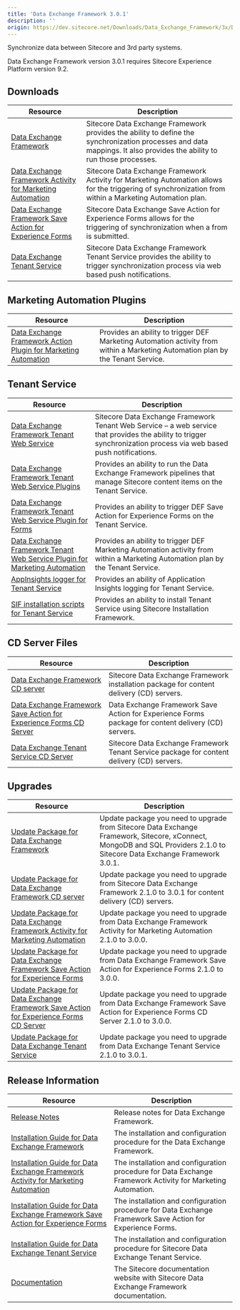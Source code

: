 ```yaml
---
title: 'Data Exchange Framework 3.0.1'
description: ''
origin: https://dev.sitecore.net/Downloads/Data_Exchange_Framework/3x/Data_Exchange_Framework_301.aspx
---
```


Synchronize data between Sitecore and 3rd party systems.

  <Alert variant='warning' mb={4}>
    <AlertIcon />
    Data Exchange Framework version 3.0.1 requires Sitecore Experience Platform version 9.2.
  </Alert>


## Downloads

| Resource                                                                                                                                                                                                                                                                           | Description                                                                                                                                                           |
| ---------------------------------------------------------------------------------------------------------------------------------------------------------------------------------------------------------------------------------------------------------------------------------- | --------------------------------------------------------------------------------------------------------------------------------------------------------------------- |
| [Data Exchange Framework](https://scdp.blob.core.windows.net/downloads/Data%20Exchange%20Framework/3x/Data%20Exchange%20Framework%20301/Secure/Data%20Exchange%20Framework%203.0.1%20rev.%2001402.zip)                                                                             | Sitecore Data Exchange Framework provides the ability to define the synchronization processes and data mappings. It also provides the ability to run those processes. |
| [Data Exchange Framework Activity for Marketing Automation](https://scdp.blob.core.windows.net/downloads/Data%20Exchange%20Framework/3x/Data%20Exchange%20Framework%20300/Secure/Data%20Exchange%20Framework%20Activity%20for%20Marketing%20Automation%203.0.0%20rev.%2001393.zip) | Sitecore Data Exchange Framework Activity for Marketing Automation allows for the triggering of synchronization from within a Marketing Automation plan.              |
| [Data Exchange Framework Save Action for Experience Forms](https://scdp.blob.core.windows.net/downloads/Data%20Exchange%20Framework/3x/Data%20Exchange%20Framework%20300/Secure/Data%20Exchange%20Framework%20Save%20Action%20for%20Experience%20Forms%203.0.0%20rev.%2001393.zip) | Sitecore Data Exchange Save Action for Experience Forms allows for the triggering of synchronization when a from is submitted.                                        |
| [Data Exchange Tenant Service](https://scdp.blob.core.windows.net/downloads/Data%20Exchange%20Framework/3x/Data%20Exchange%20Framework%20301/Secure/Sitecore%20DataExchange%20TenantService%203.0.1%20rev.%2001402.zip)                                                            | Sitecore Data Exchange Framework Tenant Service provides the ability to trigger synchronization process via web based push notifications.                             |

## Marketing Automation Plugins

| Resource                                                                                                                                                                                                                                                                                                  | Description                                                                                                                     |
| --------------------------------------------------------------------------------------------------------------------------------------------------------------------------------------------------------------------------------------------------------------------------------------------------------- | ------------------------------------------------------------------------------------------------------------------------------- |
| [Data Exchange Framework Action Plugin for Marketing Automation](https://scdp.blob.core.windows.net/downloads/Data%20Exchange%20Framework/3x/Data%20Exchange%20Framework%20300/Secure/Sitecore%20Data%20Exchange%20Framework%20Action%20Plugin%20for%20Marketing%20Automation%203.0.0%20rev.%2001393.zip) | Provides an ability to trigger DEF Marketing Automation activity from within a Marketing Automation plan by the Tenant Service. |

## Tenant Service

| Resource                                                                                                                                                                                                                                                                                                                | Description                                                                                                                                                        |
| ----------------------------------------------------------------------------------------------------------------------------------------------------------------------------------------------------------------------------------------------------------------------------------------------------------------------- | ------------------------------------------------------------------------------------------------------------------------------------------------------------------ |
| [Data Exchange Framework Tenant Web Service](https://scdp.blob.core.windows.net/downloads/Data%20Exchange%20Framework/3x/Data%20Exchange%20Framework%20301/Secure/Sitecore%20Data%20Exchange%20Framework%20Tenant%20Web%20Service%203.0.1%20rev.%2001402.scwdp.zip)                                                     | Sitecore Data Exchange Framework Tenant Web Service – a web service that provides the ability to trigger synchronization process via web based push notifications. |
| [Data Exchange Framework Tenant Web Service Plugins](https://scdp.blob.core.windows.net/downloads/Data%20Exchange%20Framework/3x/Data%20Exchange%20Framework%20301/Secure/Sitecore%20Data%20Exchange%20Framework%20Tenant%20Web%20Service%20Plugins%203.0.1%20rev.%2001402.scwdp.zip)                                   | Provides an ability to run the Data Exchange Framework pipelines that manage Sitecore content items on the Tenant Service.                                         |
| [Data Exchange Framework Tenant Web Service Plugin for Forms](https://scdp.blob.core.windows.net/downloads/Data%20Exchange%20Framework/3x/Data%20Exchange%20Framework%20300/Secure/Sitecore%20Data%20Exchange%20Framework%20Tenant%20Web%20Service%20Plugin%20for%20Forms%203.0.0%20rev.%2001393.scwdp.zip)             | Provides an ability to trigger DEF Save Action for Experience Forms on the Tenant Service.                                                                         |
| [Data Exchange Framework Tenant Web Service Plugin for Marketing Automation](https://scdp.blob.core.windows.net/downloads/Data%20Exchange%20Framework/3x/Data%20Exchange%20Framework%20300/Secure/Sitecore%20Data%20Exchange%20Framework%20Tenant%20Web%20Service%20Plugin%20for%20MA%203.0.0%20rev.%2001393.scwdp.zip) | Provides an ability to trigger DEF Marketing Automation activity from within a Marketing Automation plan by the Tenant Service.                                    |
| [AppInsights logger for Tenant Service](https://scdp.blob.core.windows.net/downloads/Data%20Exchange%20Framework/3x/Data%20Exchange%20Framework%20300/Secure/AppInsights%20logger%20for%20Tenant%20Service%203.0.0%20rev.%2001393.scwdp.zip)                                                                            | Provides an ability of Application Insights logging for Tenant Service.                                                                                            |
| [SIF installation scripts for Tenant Service](https://scdp.blob.core.windows.net/downloads/Data%20Exchange%20Framework/3x/Data%20Exchange%20Framework%20301/Secure/SIFInstallationScriptsforTenantService.zip)                                                                                                          | Provides an ability to install Tenant Service using Sitecore Installation Framework.                                                                               |

## CD Server Files

| Resource                                                                                                                                                                                                                                                                                                   | Description                                                                                         |
| ---------------------------------------------------------------------------------------------------------------------------------------------------------------------------------------------------------------------------------------------------------------------------------------------------------- | --------------------------------------------------------------------------------------------------- |
| [Data Exchange Framework CD server](https://scdp.blob.core.windows.net/downloads/Data%20Exchange%20Framework/3x/Data%20Exchange%20Framework%20301/Secure/Data%20Exchange%20Framework%20CD%20Server%203.0.1%20rev.%2001402.zip)                                                                             | Sitecore Data Exchange Framework installation package for content delivery (CD) servers.            |
| [Data Exchange Framework Save Action for Experience Forms CD Server](https://scdp.blob.core.windows.net/downloads/Data%20Exchange%20Framework/3x/Data%20Exchange%20Framework%20300/Secure/Data%20Exchange%20Framework%20Save%20Action%20for%20Experience%20Forms%20CD%20Server%203.0.0%20rev.%2001393.zip) | Data Exchange Framework Save Action for Experience Forms package for content delivery (CD) servers. |
| [Data Exchange Tenant Service CD Server](https://scdp.blob.core.windows.net/downloads/Data%20Exchange%20Framework/3x/Data%20Exchange%20Framework%20301/Secure/Sitecore%20DataExchange%20TenantService%20CD%20Server%203.0.1%20rev.%2001402.zip)                                                            | Sitecore Data Exchange Framework Tenant Service package for content delivery (CD) servers.          |

## Upgrades

| Resource                                                                                                                                                                                                                                                                                                                                                | Description                                                                                                                                                              |
| ------------------------------------------------------------------------------------------------------------------------------------------------------------------------------------------------------------------------------------------------------------------------------------------------------------------------------------------------------- | ------------------------------------------------------------------------------------------------------------------------------------------------------------------------ |
| [Update Package for Data Exchange Framework](<https://scdp.blob.core.windows.net/downloads/Data%20Exchange%20Framework/3x/Data%20Exchange%20Framework%20301/Secure/Data%20Exchange%20Framework%20(update%20package)%203.0.1%20rev.%2001402.update>)                                                                                                     | Update package you need to upgrade from Sitecore Data Exchange Framework, Sitecore, xConnect, MongoDB and SQL Providers 2.1.0 to Sitecore Data Exchange Framework 3.0.1. |
| [Update Package for Data Exchange Framework CD server](<https://scdp.blob.core.windows.net/downloads/Data%20Exchange%20Framework/3x/Data%20Exchange%20Framework%20301/Secure/Data%20Exchange%20Framework%20CD%20Server%20(update%20package)%203.0.1%20rev.%2001402.update>)                                                                             | Update package you need to upgrade from Sitecore Data Exchange Framework 2.1.0 to 3.0.1 for content delivery (CD) servers.                                               |
| [Update Package for Data Exchange Framework Activity for Marketing Automation](<https://scdp.blob.core.windows.net/downloads/Data%20Exchange%20Framework/3x/Data%20Exchange%20Framework%20300/Secure/Data%20Exchange%20Framework%20Activity%20for%20Marketing%20Automation%20(update%20package)%203.0.0%20rev.%2001393.update>)                         | Update package you need to upgrade from Data Exchange Framework Activity for Marketing Automation 2.1.0 to 3.0.0.                                                        |
| [Update Package for Data Exchange Framework Save Action for Experience Forms](<https://scdp.blob.core.windows.net/downloads/Data%20Exchange%20Framework/3x/Data%20Exchange%20Framework%20300/Secure/Data%20Exchange%20Framework%20Save%20Action%20for%20Experience%20Forms%20(update%20package)%203.0.0%20rev.%2001393.update>)                         | Update package you need to upgrade from Data Exchange Framework Save Action for Experience Forms 2.1.0 to 3.0.0.                                                         |
| [Update Package for Data Exchange Framework Save Action for Experience Forms CD Server](<https://scdp.blob.core.windows.net/downloads/Data%20Exchange%20Framework/3x/Data%20Exchange%20Framework%20300/Secure/Data%20Exchange%20Framework%20Save%20Action%20for%20Experience%20Forms%20CD%20Server%20(update%20package)%203.0.0%20rev.%2001393.update>) | Update package you need to upgrade from Data Exchange Framework Save Action for Experience Forms CD Server 2.1.0 to 3.0.0.                                               |
| [Update Package for Data Exchange Tenant Service](<https://scdp.blob.core.windows.net/downloads/Data%20Exchange%20Framework/3x/Data%20Exchange%20Framework%20301/Secure/Sitecore%20DataExchange%20TenantService%20(update%20package)%203.0.1%20rev.%2001402.update>)                                                                                    | Update package you need to upgrade from Data Exchange Tenant Service 2.1.0 to 3.0.1.                                                                                     |

## Release Information

| Resource                                                                                                                                                                                                                                                           | Description                                                                                                 |
| ------------------------------------------------------------------------------------------------------------------------------------------------------------------------------------------------------------------------------------------------------------------ | ----------------------------------------------------------------------------------------------------------- |
| [Release Notes](/downloads/Data_Exchange_Framework/3x/Data_Exchange_Framework_301/Release_Notes)                                                                                                                                                                   | Release notes for Data Exchange Framework.                                                                  |
| [Installation Guide for Data Exchange Framework](https://scdp.blob.core.windows.net/downloads/Data%20Exchange%20Framework/3x/Data%20Exchange%20Framework%20301/Secure/Data_Exchange_Framework_3_0_1_Installation_Guide-en.pdf)                                     | The installation and configuration procedure for the Data Exchange Framework.                               |
| [Installation Guide for Data Exchange Framework Activity for Marketing Automation](https://scdp.blob.core.windows.net/downloads/Data%20Exchange%20Framework/3x/Data%20Exchange%20Framework%20300/Secure/Data_Exchange_Framework_3_0_Activity_for_Marketing-en.pdf) | The installation and configuration procedure for Data Exchange Framework Activity for Marketing Automation. |
| [Installation Guide for Data Exchange Framework Save Action for Experience Forms](https://scdp.blob.core.windows.net/downloads/Data%20Exchange%20Framework/3x/Data%20Exchange%20Framework%20300/Secure/Data_Exchange_Framework_Save_Action_for_Experience-en.pdf)  | The installation and configuration procedure for Data Exchange Framework Save Action for Experience Forms.  |
| [Installation Guide for Data Exchange Tenant Service](https://scdp.blob.core.windows.net/downloads/Data%20Exchange%20Framework/3x/Data%20Exchange%20Framework%20301/Secure/Data_Exchange_Framework_3_0_1_Tenant_Service_Insta-en.pdf)                              | The installation and configuration procedure for Sitecore Data Exchange Tenant Service.                     |
| [Documentation](https://doc.sitecore.com/developers/def/30/data-exchange-framework/en/index-en.html)                                                                                                                                                               | The Sitecore documentation website with Sitecore Data Exchange Framework documentation.                     |

